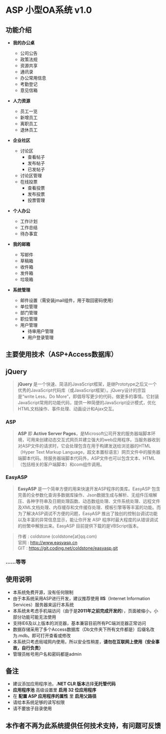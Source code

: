 # ASP 小型OA系统 v1.0

## 功能介绍

* **我的办公桌**
  * 公司公告
  * 政策法规
  * 资源共享
  * 通讯录
  * 办公常用信息
  * 考勤登记
  * 意见信箱

* **人力资源**
  * 员工一览
  * 新增员工
  * 离职员工
  * 退休员工

* **企业社区**
  * 讨论区
    * 查看帖子
    * 发布帖子
    * 已发帖子
  * 讨论区管理
  * 在线投票
    * 查看投票
    * 发布投票
    * 投票管理

* **个人办公**
  * 工作计划
  * 工作总结
  * 待办事宜

* **我的邮箱**
  * 写邮件
  * 草稿箱
  * 收件箱
  * 发件箱
  * 垃圾箱

* **系统管理**
  * 邮件设置（需安装jmail组件，用于取回密码使用）
  * 单位管理
  * 部门管理
  * 职位管理
  * 用户管理
    * 待审用户管理
    * 用户登录管理

## 主要使用技术（ASP+Access数据库）

## jQuery

> **jQuery** 是一个快速、简洁的JavaScript框架，是继Prototype之后又一个优秀的JavaScript代码库（或JavaScript框架）。jQuery设计的宗旨是“write Less，Do More”，即倡导写更少的代码，做更多的事情。它封装JavaScript常用的功能代码，提供一种简便的JavaScript设计模式，优化HTML文档操作、事件处理、动画设计和Ajax交互。

### ASP

> **ASP** 即 **Active Server Pages**，是Microsoft公司开发的服务器端脚本环境，可用来创建动态交互式网页并建立强大的web应用程序。当服务器收到对ASP文件的请求时，它会处理包含在用于构建发送给浏览器的HTML（Hyper Text Markup Language，超文本置标语言）网页文件中的服务器端脚本代码。除服务器端脚本代码外，ASP文件也可以包含文本、HTML（包括相关的客户端脚本）和com组件调用。

### EasyASP

> **EasyASP** 是一个简单方便的用来快速开发ASP程序的类库。EasyASP 包含完善的全参数化查询多数据库操作、Json数据生成与解析、无组件压缩解压、各种字符串及日期处理函数、动态数组处理、文件系统处理、远程文件及XML文档处理、内存缓存和文件缓存处理、模板引擎等等丰富的功能。而为了解决ASP调试不方便的问题，EasyASP 推出了独创的控制台调试功能以及丰富的异常信息显示，能让你开发 ASP 程序时最大程度的从错误调试的纷繁中解放出来。EasyASP 目前提供下载的是VBScript版本。

> 作者 : coldstone (coldstone[at]qq.com)  
> 官网 : http://www.easyasp.cn  
> GIT : https://git.coding.net/coldstone/easyasp.git

### ……等等

## 使用说明

* 本系统免费开源，没有任何限制
* 由于本系统采用ASP进行开发，建议推荐使用 **IIS**（Internet Information Services）服务器来运行本系统
* 本系统未考虑手机端访问（由于是**2011年之前完成开发的**），页面被缩小，小部分功能可能无法使用
* 支持IE6及以上版本的浏览器，基本兼容目前所有PC端浏览器正常访问
* 数据存储采用了多个Access数据库（Db文件夹下所有文件都是）后缀名改为.mdb。即可打开查看或修改
* 本系统只考虑局域网内使用，所以安全性稍差，**请勿在互联网上使用（安全事故，自行负责）**
* 管理员帐号用户名和密码都是admin

## 备注

* 建议添加应用程序池，**.NET CLR 版本**选择**无托管代码**
* **应用程序池** 高级设置里 **启用 32 位应用程序**
* 在 **配置 ASP 应用程序的属性** 里 **启用父路径**
* 请给本系统足够的读写权限
* 请不要放子目录使用

## 本作者不再为此系统提供任何技术支持，有问题可反馈
